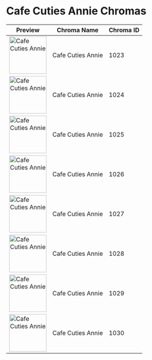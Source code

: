 # Cafe Cuties Annie Chromas

| Preview | Chroma Name | Chroma ID |
|---|---|---|
| <img src='https://raw.communitydragon.org/latest/plugins/rcp-be-lol-game-data/global/default/v1/champion-chroma-images/1/1023.png' alt='Cafe Cuties Annie' width='100'> | Cafe Cuties Annie | 1023 |
| <img src='https://raw.communitydragon.org/latest/plugins/rcp-be-lol-game-data/global/default/v1/champion-chroma-images/1/1024.png' alt='Cafe Cuties Annie' width='100'> | Cafe Cuties Annie | 1024 |
| <img src='https://raw.communitydragon.org/latest/plugins/rcp-be-lol-game-data/global/default/v1/champion-chroma-images/1/1025.png' alt='Cafe Cuties Annie' width='100'> | Cafe Cuties Annie | 1025 |
| <img src='https://raw.communitydragon.org/latest/plugins/rcp-be-lol-game-data/global/default/v1/champion-chroma-images/1/1026.png' alt='Cafe Cuties Annie' width='100'> | Cafe Cuties Annie | 1026 |
| <img src='https://raw.communitydragon.org/latest/plugins/rcp-be-lol-game-data/global/default/v1/champion-chroma-images/1/1027.png' alt='Cafe Cuties Annie' width='100'> | Cafe Cuties Annie | 1027 |
| <img src='https://raw.communitydragon.org/latest/plugins/rcp-be-lol-game-data/global/default/v1/champion-chroma-images/1/1028.png' alt='Cafe Cuties Annie' width='100'> | Cafe Cuties Annie | 1028 |
| <img src='https://raw.communitydragon.org/latest/plugins/rcp-be-lol-game-data/global/default/v1/champion-chroma-images/1/1029.png' alt='Cafe Cuties Annie' width='100'> | Cafe Cuties Annie | 1029 |
| <img src='https://raw.communitydragon.org/latest/plugins/rcp-be-lol-game-data/global/default/v1/champion-chroma-images/1/1030.png' alt='Cafe Cuties Annie' width='100'> | Cafe Cuties Annie | 1030 |
